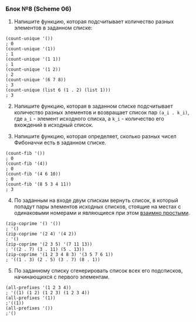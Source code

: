 
### Блок №8 (Scheme 06)

1. Напишите функцию, которая подсчитывает количество разных элементов в заданном списке:

  ```
  (count-unique '())
  ; 0
  (count-unique '(1))
  ; 1
  (count-unique '(1 1))
  ; 1
  (count-unique '(1 2))
  ; 2
  (count-unique '(6 7 8))
  ; 3
  (count-unique (list 6 (1 . 2) (list 1)))
  ; 3
  ``` 

2. Напишите функцию, которая в заданном списке подсчитывает количество разных элементов и возвращает список пар `(a_i . k_i)`, где `a_i` - элемент исходного списка, а `k_i` - количество его вхождений в исходный список.

3. Напишите функцию, которая определяет, сколько разных чисел Фибоначчи есть в заданном списке.
  ```
  (count-fib '())
  ; 0
  (count-fib '(4))
  ; 0
  (count-fib '(4 6 10))
  ; 0
  (count-fib '(8 5 3 4 11))
  ; 3
  ```

4. По заданным на входе двум спискам вернуть список, в который попадут пары элементов исходных списков, стоящие на местах с одинаковыми номерами и являющиеся при этом [взаимно простыми](https://ru.wikipedia.org/wiki/Взаимно_простые_числа).

  ```
  (zip-coprime '() '())
  ; '()
  (zip-coprime '(2 4) '(4 2))
  ; '()
  (zip-coprime '(2 3 5) '(7 11 13))
  ; '((2 . 7) (3 . 11) (5 . 13))
  (zip-coprime '(1 2 3 4 8 3) '(3 5 7 6 1))
  ; '((1 . 3) (2 . 5) (3 . 7) (8 . 1))
  ```

5. По заданному списку сгенерировать список всех его подсписков, начинающихся с первого элементам.

  ```
  (all-prefixes '(1 2 3 4))
  ; '((1) (1 2) (1 2 3) (1 2 3 4))
  (all-prefixes '(1))
  ;'((1))
  (all-prefixes '())
  ;'()
  ```
